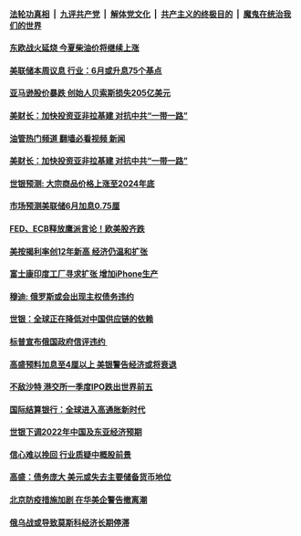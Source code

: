 ####  [法轮功真相](../../../../basic/blob/master/README.md?t=05041601) &nbsp;|&nbsp; [九评共产党](../../../../9ping.md/blob/master/README.md?t=05041601) &nbsp;|&nbsp; [解体党文化](../../../../jtdwh.md/blob/master/README.md?t=05041601)  &nbsp;|&nbsp; [共产主义的终极目的](../../../../gczydzjmd.md/blob/master/README.md?t=05041601) &nbsp;|&nbsp; [魔鬼在统治我们的世界](../../../../mgztzwmdsj.md/blob/master/README.md?t=05041601) 

#### [东欧战火延烧 今夏柴油价将继续上涨](../pages/soh7/617323.md?t=05041601) 
#### [美联储本周议息 行业：6月或升息75个基点](../pages/soh7/617329.md?t=05041601) 
#### [亚马逊股价暴跌 创始人贝索斯损失205亿美元](../pages/soh7/616894.md?t=05041601) 
#### [美财长：加快投资亚非拉基建 对抗中共“一带一路”](../pages/soh7/616744.md?t=05041601) 
#### [油管热门频道 翻墙必看视频 新闻](http://45.76.130.85:81/youtube.html?05041601)
#### [美财长：加快投资亚非拉基建 对抗中共“一带一路”](../pages/soh7/616744.md?t=05041601) 
#### [世银预测: 大宗商品价格上涨至2024年底](../pages/soh7/615754.md?t=05041601) 
#### [市场预测美联储6月加息0.75厘](../pages/soh7/614855.md?t=05041601) 
#### [FED、ECB释放鹰派言论！欧美股齐跌](../pages/soh7/614657.md?t=05041601) 
#### [美按揭利率创12年新高   经济仍温和扩张](../pages/soh7/614216.md?t=05041601) 
#### [富士康印度工厂寻求扩张 增加iPhone生产](../pages/soh7/613691.md?t=05041601) 
#### [穆迪: 俄罗斯或会出现主权债务违约](../pages/soh7/612704.md?t=05041601) 
#### [世银：全球正在降低对中国供应链的依赖](../pages/soh7/611783.md?t=05041601) 
#### [标普宣布俄国政府信评违约 ](../pages/soh7/610868.md?t=05041601) 
#### [高盛预料加息至4厘以上 美银警告经济或将衰退](../pages/soh7/610691.md?t=05041601) 
#### [不敌沙特 港交所一季度IPO跌出世界前五](../pages/soh7/610163.md?t=05041601) 
#### [国际结算银行：全球进入高通胀新时代](../pages/soh7/609683.md?t=05041601) 
#### [世银下调2022年中国及东亚经济预期](../pages/soh7/609482.md?t=05041601) 
#### [信心难以挽回 行业质疑中概股前景](../pages/soh7/609212.md?t=05041601) 
#### [高盛：债务庞大 美元或失去主要储备货币地位](../pages/soh7/608744.md?t=05041601) 
#### [北京防疫措施加剧 在华美企警告撤离潮](../pages/soh7/608504.md?t=05041601) 
#### [俄乌战或导致莫斯科经济长期停滞](../pages/soh7/608222.md?t=05041601) 
<img src='http://gfw-breaker.win/goodnews/indexes/soh7.md' width='0px' height='0px'/>
